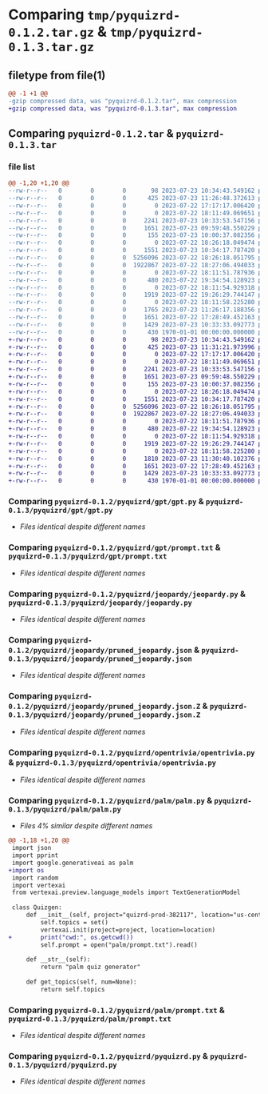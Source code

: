 # Comparing `tmp/pyquizrd-0.1.2.tar.gz` & `tmp/pyquizrd-0.1.3.tar.gz`

## filetype from file(1)

```diff
@@ -1 +1 @@
-gzip compressed data, was "pyquizrd-0.1.2.tar", max compression
+gzip compressed data, was "pyquizrd-0.1.3.tar", max compression
```

## Comparing `pyquizrd-0.1.2.tar` & `pyquizrd-0.1.3.tar`

### file list

```diff
@@ -1,20 +1,20 @@
--rw-r--r--   0        0        0       98 2023-07-23 10:34:43.549162 pyquizrd-0.1.2/README.md
--rw-r--r--   0        0        0      425 2023-07-23 11:26:48.372613 pyquizrd-0.1.2/pyproject.toml
--rw-r--r--   0        0        0        0 2023-07-22 17:17:17.006420 pyquizrd-0.1.2/pyquizrd/__init__.py
--rw-r--r--   0        0        0        0 2023-07-22 18:11:49.069651 pyquizrd-0.1.2/pyquizrd/gpt/__init__.py
--rw-r--r--   0        0        0     2241 2023-07-23 10:33:53.547156 pyquizrd-0.1.2/pyquizrd/gpt/gpt.py
--rw-r--r--   0        0        0     1651 2023-07-23 09:59:48.550229 pyquizrd-0.1.2/pyquizrd/gpt/prompt.txt
--rw-r--r--   0        0        0      155 2023-07-23 10:00:37.082356 pyquizrd-0.1.2/pyquizrd/gpt/x.py
--rw-r--r--   0        0        0        0 2023-07-22 18:26:18.049474 pyquizrd-0.1.2/pyquizrd/jeopardy/__init__.py
--rw-r--r--   0        0        0     1551 2023-07-23 10:34:17.787420 pyquizrd-0.1.2/pyquizrd/jeopardy/jeopardy.py
--rw-r--r--   0        0        0  5256096 2023-07-22 18:26:18.051795 pyquizrd-0.1.2/pyquizrd/jeopardy/pruned_jeopardy.json
--rw-r--r--   0        0        0  1922867 2023-07-22 18:27:06.494033 pyquizrd-0.1.2/pyquizrd/jeopardy/pruned_jeopardy.json.Z
--rw-r--r--   0        0        0        0 2023-07-22 18:11:51.787936 pyquizrd-0.1.2/pyquizrd/manual/__init__.py
--rw-r--r--   0        0        0      480 2023-07-22 19:34:54.128923 pyquizrd-0.1.2/pyquizrd/manual/manual.py
--rw-r--r--   0        0        0        0 2023-07-22 18:11:54.929318 pyquizrd-0.1.2/pyquizrd/opentrivia/__init__.py
--rw-r--r--   0        0        0     1919 2023-07-22 19:26:29.744147 pyquizrd-0.1.2/pyquizrd/opentrivia/opentrivia.py
--rw-r--r--   0        0        0        0 2023-07-22 18:11:58.225280 pyquizrd-0.1.2/pyquizrd/palm/__init__.py
--rw-r--r--   0        0        0     1765 2023-07-23 11:26:17.188356 pyquizrd-0.1.2/pyquizrd/palm/palm.py
--rw-r--r--   0        0        0     1651 2023-07-22 17:28:49.452163 pyquizrd-0.1.2/pyquizrd/palm/prompt.txt
--rw-r--r--   0        0        0     1429 2023-07-23 10:33:33.092773 pyquizrd-0.1.2/pyquizrd/pyquizrd.py
--rw-r--r--   0        0        0      430 1970-01-01 00:00:00.000000 pyquizrd-0.1.2/PKG-INFO
+-rw-r--r--   0        0        0       98 2023-07-23 10:34:43.549162 pyquizrd-0.1.3/README.md
+-rw-r--r--   0        0        0      425 2023-07-23 11:31:21.973996 pyquizrd-0.1.3/pyproject.toml
+-rw-r--r--   0        0        0        0 2023-07-22 17:17:17.006420 pyquizrd-0.1.3/pyquizrd/__init__.py
+-rw-r--r--   0        0        0        0 2023-07-22 18:11:49.069651 pyquizrd-0.1.3/pyquizrd/gpt/__init__.py
+-rw-r--r--   0        0        0     2241 2023-07-23 10:33:53.547156 pyquizrd-0.1.3/pyquizrd/gpt/gpt.py
+-rw-r--r--   0        0        0     1651 2023-07-23 09:59:48.550229 pyquizrd-0.1.3/pyquizrd/gpt/prompt.txt
+-rw-r--r--   0        0        0      155 2023-07-23 10:00:37.082356 pyquizrd-0.1.3/pyquizrd/gpt/x.py
+-rw-r--r--   0        0        0        0 2023-07-22 18:26:18.049474 pyquizrd-0.1.3/pyquizrd/jeopardy/__init__.py
+-rw-r--r--   0        0        0     1551 2023-07-23 10:34:17.787420 pyquizrd-0.1.3/pyquizrd/jeopardy/jeopardy.py
+-rw-r--r--   0        0        0  5256096 2023-07-22 18:26:18.051795 pyquizrd-0.1.3/pyquizrd/jeopardy/pruned_jeopardy.json
+-rw-r--r--   0        0        0  1922867 2023-07-22 18:27:06.494033 pyquizrd-0.1.3/pyquizrd/jeopardy/pruned_jeopardy.json.Z
+-rw-r--r--   0        0        0        0 2023-07-22 18:11:51.787936 pyquizrd-0.1.3/pyquizrd/manual/__init__.py
+-rw-r--r--   0        0        0      480 2023-07-22 19:34:54.128923 pyquizrd-0.1.3/pyquizrd/manual/manual.py
+-rw-r--r--   0        0        0        0 2023-07-22 18:11:54.929318 pyquizrd-0.1.3/pyquizrd/opentrivia/__init__.py
+-rw-r--r--   0        0        0     1919 2023-07-22 19:26:29.744147 pyquizrd-0.1.3/pyquizrd/opentrivia/opentrivia.py
+-rw-r--r--   0        0        0        0 2023-07-22 18:11:58.225280 pyquizrd-0.1.3/pyquizrd/palm/__init__.py
+-rw-r--r--   0        0        0     1810 2023-07-23 11:30:40.102376 pyquizrd-0.1.3/pyquizrd/palm/palm.py
+-rw-r--r--   0        0        0     1651 2023-07-22 17:28:49.452163 pyquizrd-0.1.3/pyquizrd/palm/prompt.txt
+-rw-r--r--   0        0        0     1429 2023-07-23 10:33:33.092773 pyquizrd-0.1.3/pyquizrd/pyquizrd.py
+-rw-r--r--   0        0        0      430 1970-01-01 00:00:00.000000 pyquizrd-0.1.3/PKG-INFO
```

### Comparing `pyquizrd-0.1.2/pyquizrd/gpt/gpt.py` & `pyquizrd-0.1.3/pyquizrd/gpt/gpt.py`

 * *Files identical despite different names*

### Comparing `pyquizrd-0.1.2/pyquizrd/gpt/prompt.txt` & `pyquizrd-0.1.3/pyquizrd/gpt/prompt.txt`

 * *Files identical despite different names*

### Comparing `pyquizrd-0.1.2/pyquizrd/jeopardy/jeopardy.py` & `pyquizrd-0.1.3/pyquizrd/jeopardy/jeopardy.py`

 * *Files identical despite different names*

### Comparing `pyquizrd-0.1.2/pyquizrd/jeopardy/pruned_jeopardy.json` & `pyquizrd-0.1.3/pyquizrd/jeopardy/pruned_jeopardy.json`

 * *Files identical despite different names*

### Comparing `pyquizrd-0.1.2/pyquizrd/jeopardy/pruned_jeopardy.json.Z` & `pyquizrd-0.1.3/pyquizrd/jeopardy/pruned_jeopardy.json.Z`

 * *Files identical despite different names*

### Comparing `pyquizrd-0.1.2/pyquizrd/opentrivia/opentrivia.py` & `pyquizrd-0.1.3/pyquizrd/opentrivia/opentrivia.py`

 * *Files identical despite different names*

### Comparing `pyquizrd-0.1.2/pyquizrd/palm/palm.py` & `pyquizrd-0.1.3/pyquizrd/palm/palm.py`

 * *Files 4% similar despite different names*

```diff
@@ -1,18 +1,20 @@
 import json
 import pprint
 import google.generativeai as palm
+import os
 import random
 import vertexai
 from vertexai.preview.language_models import TextGenerationModel
 
 class Quizgen:
     def __init__(self, project="quizrd-prod-382117", location="us-central1"):
         self.topics = set()
         vertexai.init(project=project, location=location)
+        print("cwd:", os.getcwd())
         self.prompt = open("palm/prompt.txt").read()
 
     def __str__(self):
         return "palm quiz generator"
 
     def get_topics(self, num=None):
         return self.topics
```

### Comparing `pyquizrd-0.1.2/pyquizrd/palm/prompt.txt` & `pyquizrd-0.1.3/pyquizrd/palm/prompt.txt`

 * *Files identical despite different names*

### Comparing `pyquizrd-0.1.2/pyquizrd/pyquizrd.py` & `pyquizrd-0.1.3/pyquizrd/pyquizrd.py`

 * *Files identical despite different names*

